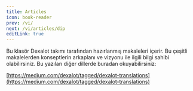 ```yaml
---
title: Articles
icon: book-reader
prev: /vi/
next: /vi/articles/dip
editLink: true
---
```


Bu klasör Dexalot takımı tarafından hazırlanmış makaleleri içerir. Bu çeşitli makalelerden konseptlerin arkaplanı ve vizyonu ile ilgili bilgi sahibi olabilirsiniz. Bu yazıları diğer dillerde buradan okuyabilirsiniz:

[https://medium.com/dexalot/tagged/dexalot-translations](https://medium.com/dexalot/tagged/dexalot-translations)
